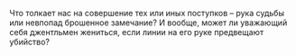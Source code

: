 <!--2016-10-31 20:39:47-->
Что толкает нас на совершение тех или иных поступков – рука судьбы или невпопад брошенное замечание? И вообще, может ли уважающий себя джентльмен жениться, если линии на его руке предвещают убийство?